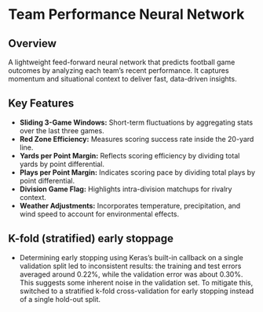 # Team Performance Neural Network

## Overview
A lightweight feed-forward neural network that predicts football game outcomes by analyzing each team’s recent performance. It captures momentum and situational context to deliver fast, data-driven insights.

## Key Features
- **Sliding 3-Game Windows:** Short-term fluctuations by aggregating stats over the last three games.
- **Red Zone Efficiency:** Measures scoring success rate inside the 20-yard line.
- **Yards per Point Margin:** Reflects scoring efficiency by dividing total yards by point differential.
- **Plays per Point Margin:** Indicates scoring pace by dividing total plays by point differential.
- **Division Game Flag:** Highlights intra-division matchups for rivalry context.
- **Weather Adjustments:** Incorporates temperature, precipitation, and wind speed to account for environmental effects.

## K-fold (stratified) early stoppage
- Determining early stopping using Keras’s built-in callback on a single validation split led to inconsistent results: the training and test errors averaged around 0.22%, while the validation error was about 0.30%. This suggests some inherent noise in the validation set. To mitigate this, switched to a stratified k-fold cross-validation for early stopping instead of a single hold-out split.
